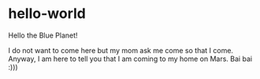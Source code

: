 # hello-world

Hello the Blue Planet!

I do not want to come here but my mom ask me come so that I come. Anyway, I am here to tell you that I am coming to my home on Mars.
Bai bai :)))
